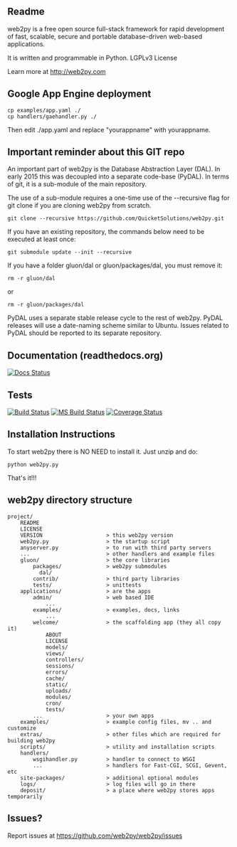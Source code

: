 ## Readme

web2py is a free open source full-stack framework for rapid development of fast, scalable, secure and portable database-driven web-based applications.

It is written and programmable in Python. LGPLv3 License

Learn more at http://web2py.com

## Google App Engine deployment

    cp examples/app.yaml ./
    cp handlers/gaehandler.py ./

Then edit ./app.yaml and replace "yourappname" with yourappname.

## Important reminder about this GIT repo

An important part of web2py is the Database Abstraction Layer (DAL). In early 2015 this was decoupled into a separate code-base (PyDAL). In terms of git, it is a sub-module of the main repository.

The use of a sub-module requires a one-time use of the --recursive flag for git clone if you are cloning web2py from scratch.

    git clone --recursive https://github.com/QuicketSolutions/web2py.git

If you have an existing repository, the commands below need to be executed at least once:

    git submodule update --init --recursive

If you have a folder gluon/dal or gluon/packages/dal, you must remove it:

    rm -r gluon/dal

or
    
    rm -r gluon/packages/dal

PyDAL uses a separate stable release cycle to the rest of web2py. PyDAL releases will use a date-naming scheme similar to Ubuntu. Issues related to PyDAL should be reported to its separate repository.


## Documentation (readthedocs.org)

[![Docs Status](https://readthedocs.org/projects/web2py/badge/?version=latest&style=flat-square)](http://web2py.rtfd.org/)

## Tests

[![Build Status](https://img.shields.io/travis/web2py/web2py/master.svg?style=flat-square&label=Travis-CI)](https://travis-ci.org/web2py/web2py)
[![MS Build Status](https://img.shields.io/appveyor/ci/web2py/web2py/master.svg?style=flat-square&label=Appveyor-CI)](https://ci.appveyor.com/project/web2py/web2py)
[![Coverage Status](https://img.shields.io/codecov/c/github/web2py/web2py.svg?style=flat-square)](https://codecov.io/github/web2py/web2py)


## Installation Instructions

To start web2py there is NO NEED to install it. Just unzip and do:

    python web2py.py

That's it!!!

## web2py directory structure

    project/
        README
        LICENSE
        VERSION                    > this web2py version
        web2py.py                  > the startup script
        anyserver.py               > to run with third party servers
        ...                        > other handlers and example files
        gluon/                     > the core libraries
            packages/              > web2py submodules
              dal/
            contrib/               > third party libraries
            tests/                 > unittests
        applications/              > are the apps
            admin/                 > web based IDE
                ...
            examples/              > examples, docs, links
                ...
            welcome/               > the scaffolding app (they all copy it)
                ABOUT
                LICENSE
                models/
                views/
                controllers/
                sessions/
                errors/
                cache/
                static/
                uploads/
                modules/
                cron/
                tests/
            ...                    > your own apps
        examples/                  > example config files, mv .. and customize
        extras/                    > other files which are required for building web2py
        scripts/                   > utility and installation scripts
        handlers/
            wsgihandler.py         > handler to connect to WSGI
            ...                    > handlers for Fast-CGI, SCGI, Gevent, etc
        site-packages/             > additional optional modules
        logs/                      > log files will go in there
        deposit/                   > a place where web2py stores apps temporarily

## Issues?

Report issues at https://github.com/web2py/web2py/issues
